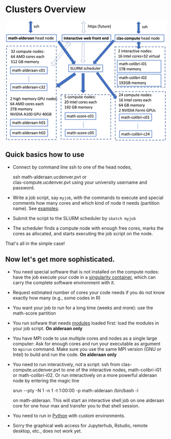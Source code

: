 # Clusters Overview
![cluster](img/cluster.png)
## Quick basics how to use
* Connect by command line ssh to one of the head nodes, 
    
    ssh math-alderaan.ucdenver.pvt
or     
    clas-compute.ucdenver.pvt
using your university username and password. 
* Write a job script, say `myjob`, with the commands to execute and special comments how many cores and which kind of node it needs (partition name). See [examples](../examples).
* Submit the script to the SLURM scheduler by `sbatch myjob`  
* The scheduler finds a compute node with enough free cores, marks the cores as allocated, and starts executing the job script on the node.

That's all in the simple case!  

## Now let's get more sophisticated.
* You need special software that is not installed on the compute nodes: have the job execute your code in a [singularity container](../singularity), which can carry the complete software environment with it.
* Request estimated number of cores your code needs if you do not know exactly how many (e.g., some codes in R)
* You want your job to run for a long time (weeks and more): use the math-score partition 
* You run sofware that needs [modules](../modules) loaded first: load the modules in your job script. **On alderaan only**
* You have MPI code to use multiple cores and nodes as a single large computer: Ask for enough cores and run your executable as argument to `mpirun` command. Make sure you use the same MPI version (GNU or Intel) to build and run the code. **On alderaan only**
* You need to run interactively, not a script: ssh from clas-compute.ucdenver.pvt to one of the interactive nodes, math-colibri-i01 or math-colibri-i02. Or run interactively on a more powerful alderaan node by entering the magic line 

    srun --pty -N 1 -n 1 -t 1:00:00 -p math-alderaan /bin/bash -l 
    
    on math-alderaan. This will start an interactive shell job on one alderaan core for one hour max and transfer you to that shell session.
* You need to run in [Python](../python) with custom environments.
* Sorry the graphical web access for Jupyterhub, Rstudio, remote desktop, etc., does not work yet.

